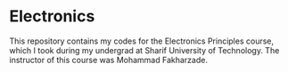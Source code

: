 # Electronics
This repository contains my codes for the Electronics Principles course, which I took during my undergrad at Sharif University of Technology. The instructor of this course was Mohammad Fakharzade.

